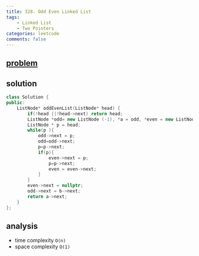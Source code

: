 ```yaml
---
title: 328. Odd Even Linked List
tags:  
    - Linked List
    - Two Pointers
categories: leetcode
comments: false
---
```


## [problem](https://leetcode.com/problems/odd-even-linked-list/)

## solution
```c++
class Solution {
public:
    ListNode* oddEvenList(ListNode* head) {
        if(!head ||!head->next) return head;
        ListNode *odd= new ListNode (-1), *a = odd, *even = new ListNode(-1), *b = even;
        ListNode * p = head;
        while(p ){
            odd->next = p;
            odd=odd->next;
            p=p->next;
            if(p){
                even->next = p;
                p=p->next;
                even = even->next;
            }    
        }
        even->next = nullptr;
        odd->next = b->next;
        return a->next;
    }
};
```

## analysis
- time complexity `O(n)`
- space complexity `O(1)`
